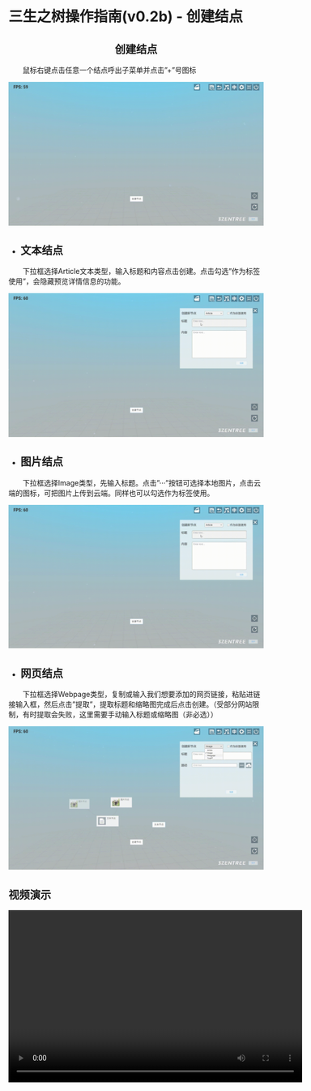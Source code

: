 # 三生之树操作指南(v0.2b) - 创建结点

## <div align="center">创建结点</div>

&emsp;&emsp;鼠标右键点击任意一个结点呼出子菜单并点击”+”号图标

![CreatNode](images/CreateNode/CreatNode.gif)

* ## 文本结点
&emsp;&emsp;下拉框选择Article文本类型，输入标题和内容点击创建。点击勾选”作为标签使用”，会隐藏预览详情信息的功能。

![TextNode](images/CreateNode/TextNode.gif)

* ## 图片结点
&emsp;&emsp;下拉框选择Image类型，先输入标题。点击”···”按钮可选择本地图片，点击云端的图标，可把图片上传到云端。同样也可以勾选作为标签使用。

![ImageNode](images/CreateNode/ImageNode.gif)

* ## 网页结点
&emsp;&emsp;下拉框选择Webpage类型，复制或输入我们想要添加的网页链接，粘贴进链接输入框，然后点击”提取”，提取标题和缩略图完成后点击创建。（受部分网站限制，有时提取会失败，这里需要手动输入标题或缩略图（非必选））

![WebNode](images/CreateNode/WebNode.gif)
## 视频演示

<video width="580" height="340" controls>
  <source src="../videos/video2.mp4" type="video/mp4">
  Your browser does not support the video tag.
</video>
